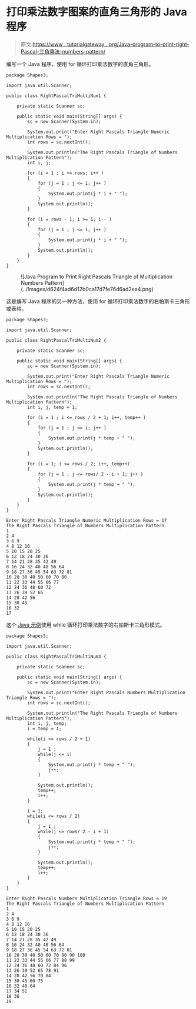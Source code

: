 # 打印乘法数字图案的直角三角形的 Java 程序

> 原文:[https://www . tutorialgateway . org/Java-program-to-print-right-Pascal-三角乘法-numbers-pattern/](https://www.tutorialgateway.org/java-program-to-print-right-pascals-triangle-of-multiplication-numbers-pattern/)

编写一个 Java 程序，使用 for 循环打印乘法数字的直角三角形。

```
package Shapes3;

import java.util.Scanner;

public class RightPascalTriMultiNum1 {

	private static Scanner sc;

	public static void main(String[] args) {
		sc = new Scanner(System.in);

		System.out.print("Enter Right Pascals Triangle Numeric Multiplication Rows = ");
		int rows = sc.nextInt();

		System.out.println("The Right Pascals Triangle of Numbers Multiplication Pattern");
		int i, j;

		for (i = 1 ; i <= rows; i++ ) 
		{
			for (j = 1 ; j <= i; j++ ) 
			{
				System.out.print(j * i + " ");
			}
			System.out.println();
		}

		for (i = rows - 1; i >= 1; i-- ) 
		{
			for (j = 1 ; j <= i; j++ ) 
			{
				System.out.print(j * i + " ");
			}
			System.out.println();
		}
	}
}
```

<figure class="wp-block-image size-large">![Java Program to Print Right Pascals Triangle of Multiplication Numbers Pattern](../Images/d624f4ad6d12b0ca17d7fe76d6ad2ea4.png)</figure>

这是编写 Java 程序的另一种方法，使用 for 循环打印乘法数字的右帕斯卡三角形或表格。

```
package Shapes3;

import java.util.Scanner;

public class RightPascalTriMultiNum2 {

	private static Scanner sc;

	public static void main(String[] args) {
		sc = new Scanner(System.in);

		System.out.print("Enter Right Pascals Triangle Numeric Multiplication Rows = ");
		int rows = sc.nextInt();

		System.out.println("The Right Pascals Triangle of Numbers Multiplication Pattern");
		int i, j, temp = 1;

		for (i = 1 ; i <= rows / 2 + 1; i++, temp++ ) 
		{
			for (j = 1 ; j <= i; j++ ) 
			{
				System.out.print(j * temp + " ");
			}
			System.out.println();
		}

		for (i = 1; i <= rows / 2; i++, temp++) 
		{
			for (j = 1 ; j <= rows/ 2 - i + 1; j++ ) 
			{
				System.out.print(j * temp + " ");
			}
			System.out.println();
		}
	}
}
```

```
Enter Right Pascals Triangle Numeric Multiplication Rows = 17
The Right Pascals Triangle of Numbers Multiplication Pattern
1 
2 4 
3 6 9 
4 8 12 16 
5 10 15 20 25 
6 12 18 24 30 36 
7 14 21 28 35 42 49 
8 16 24 32 40 48 56 64 
9 18 27 36 45 54 63 72 81 
10 20 30 40 50 60 70 80 
11 22 33 44 55 66 77 
12 24 36 48 60 72 
13 26 39 52 65 
14 28 42 56 
15 30 45 
16 32 
17 
```

这个 [Java 示例](https://www.tutorialgateway.org/learn-java-programs/)使用 while 循环打印乘法数字的右帕斯卡三角形模式。

```
package Shapes3;

import java.util.Scanner;

public class RightPascalTriMultiNum3 {

	private static Scanner sc;

	public static void main(String[] args) {
		sc = new Scanner(System.in);

		System.out.print("Enter Right Pascals Numbers Multiplication Triangle Rows = ");
		int rows = sc.nextInt();

		System.out.println("The Right Pascals Triangle of Numbers Multiplication Pattern");
		int i, j, temp;
		i = temp = 1; 

		while(i <= rows / 2 + 1) 
		{
			j = 1 ; 
			while(j <= i) 
			{
				System.out.print(j * temp + " ");
				j++;
			}

			System.out.println();
			temp++; 
			i++;
		}

		i = 1; 
		while(i <= rows / 2) 
		{
			j = 1 ; 
			while(j <= rows/ 2 - i + 1) 
			{
				System.out.print(j * temp + " ");
				j++;
			}

			System.out.println();
			temp++; 
			i++;
		}
	}
}
```

```
Enter Right Pascals Numbers Multiplication Triangle Rows = 19
The Right Pascals Triangle of Numbers Multiplication Pattern
1 
2 4 
3 6 9 
4 8 12 16 
5 10 15 20 25 
6 12 18 24 30 36 
7 14 21 28 35 42 49 
8 16 24 32 40 48 56 64 
9 18 27 36 45 54 63 72 81 
10 20 30 40 50 60 70 80 90 100 
11 22 33 44 55 66 77 88 99 
12 24 36 48 60 72 84 96 
13 26 39 52 65 78 91 
14 28 42 56 70 84 
15 30 45 60 75 
16 32 48 64 
17 34 51 
18 36 
19 
```